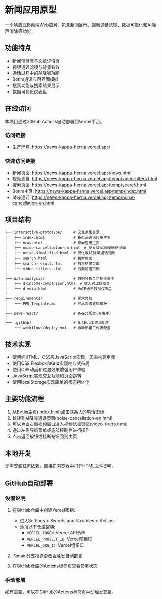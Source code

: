 # 新闻应用原型

一个响应式移动端Web应用，包含新闻展示、视频通话滤镜、数据可视化和AI噪声消除等功能。

## 功能特点

- 新闻信息流与文章详情页
- 视频通话滤镜与背景特效
- 通话过程中的AI降噪功能
- Botim通讯应用界面模拟
- 搜索功能与搜索结果展示
- 数据可视化仪表盘

## 在线访问

本项目通过GitHub Actions自动部署到Vercel平台。

### 访问链接
- 生产环境: https://news-kappa-henna.vercel.app/

### 快速访问链接
- 新闻页面: https://news-kappa-henna.vercel.app/news.html
- 视频滤镜: https://news-kappa-henna.vercel.app/temp/video-filters.html
- 搜索页面: https://news-kappa-henna.vercel.app/temp/search.html
- Botim主页: https://news-kappa-henna.vercel.app/temp/index.html
- 降噪通话: https://news-kappa-henna.vercel.app/temp/noise-cancellation-en.html

## 项目结构

```
├── interactive-prototype/     # 交互原型目录
│   ├── index.html             # Botim通讯应用主页
│   ├── news.html              # 新闻应用主页
│   ├── noise-cancellation-en.html  # 英文版AI降噪通话页面
│   ├── noise-simplified.html  # 简化版AI降噪通话页面
│   ├── search.html            # 搜索页面
│   ├── search-result.html     # 搜索结果页面
│   └── video-filters.html     # 视频滤镜页面
│
├── data-analysis/             # 数据分析与可视化组件
│   ├── d-income-comparison.html  # 收入对比仪表盘
│   └── d-voip.html            # VoIP通讯数据仪表盘
│
├── requirements/              # 需求文档
│   └── PRD_Template.md        # 产品需求文档模板
│
├── news-react/                # React版本(开发中)
│
└── .github/                   # GitHub工作流配置
    └── workflows/deploy.yml   # 自动部署工作流配置
```

## 技术实现

- 使用纯HTML、CSS和JavaScript实现，无需构建步骤
- 使用CSS Flexbox和Grid实现响应式布局
- 使用CSS动画和过渡效果增强用户体验
- JavaScript实现交互功能和页面跳转
- 使用localStorage实现简单的状态持久化

## 主要功能流程

1. 从Botim主页(index.html)点击联系人的电话图标
2. 跳转到AI降噪通话页面(noise-cancellation-en.html)
3. 可以点击右侧视频窗口进入视频滤镜页面(video-filters.html)
4. 通过左侧导航菜单或底部控制栏进行操作
5. 点击返回按钮或挂断按钮回到主页

## 本地开发

无需安装任何依赖，直接在浏览器中打开HTML文件即可。

## GitHub自动部署

### 设置说明

1. 在GitHub仓库中创建Vercel密钥:
   - 进入Settings > Secrets and Variables > Actions
   - 添加以下仓库密钥:
     - `VERCEL_TOKEN`: Vercel API令牌
     - `VERCEL_PROJECT_ID`: Vercel项目ID
     - `VERCEL_ORG_ID`: Vercel组织ID

2. 向main分支推送更改会触发自动部署

3. 在GitHub仓库的Actions标签页查看部署状态

### 手动部署

如有需要，可以在GitHub的Actions标签页手动触发部署。
